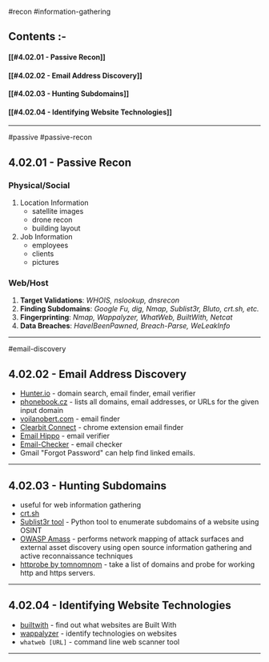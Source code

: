 
#recon #information-gathering

## Contents :-

#### [[#4.02.01 - Passive Recon]]
#### [[#4.02.02 - Email Address Discovery]]
#### [[#4.02.03 - Hunting Subdomains]]
#### [[#4.02.04 - Identifying Website Technologies]]

---

#passive #passive-recon

## 4.02.01 - Passive Recon

### Physical/Social

1. Location Information
	- satellite images
	- drone recon
	- building layout
2. Job Information
	- employees
	- clients
	- pictures

### Web/Host

1. **Target Validations**: *WHOIS, nslookup, dnsrecon*
2. **Finding Subdomains**: *Google Fu, dig, Nmap, Sublist3r, Bluto, crt.sh, etc.*
3. **Fingerprinting**: *Nmap, Wappalyzer, WhatWeb, BuiltWith, Netcat*
4. **Data Breaches**: *HaveIBeenPawned, Breach-Parse, WeLeakInfo*

---

#email-discovery

## 4.02.02 - Email Address Discovery

- [Hunter.io](https://hunter.io/domain-search) - domain search, email finder, email verifier
- [phonebook.cz](https://phonebook.cz/) - lists all domains, email addresses, or URLs for the given input domain
- [voilanobert.com](https://www.voilanorbert.com/) - email finder
- [Clearbit Connect](https://chrome.google.com/webstore/detail/clearbit-connect-free-ver/pmnhcgfcafcnkbengdcanjablaabjplo) - chrome extension email finder
- [Email Hippo](https://tools.emailhippo.com/) - email verifier
- [Email-Checker](https://email-checker.net/) - email checker
- Gmail "Forgot Password" can help find linked emails.

---

## 4.02.03 - Hunting Subdomains

- useful for web information gathering
- [crt.sh](https://crt.sh/) 
- [Sublist3r tool](https://github.com/aboul3la/Sublist3r) - Python tool to enumerate subdomains of a website using OSINT
- [OWASP Amass](https://github.com/owasp-amass/amass) - performs network mapping of attack surfaces and external asset discovery using open source information gathering and active reconnaissance techniques
- [httprobe by tomnomnom](https://github.com/tomnomnom/httprobe) - take a list of domains and probe for working http and https servers.

---

## 4.02.04 - Identifying Website Technologies

- [builtwith](https://builtwith.com/) - find out what websites are Built With
- [wappalyzer](https://www.wappalyzer.com/) - identify technologies on websites
- `whatweb [URL]` - command line web scanner tool

---
